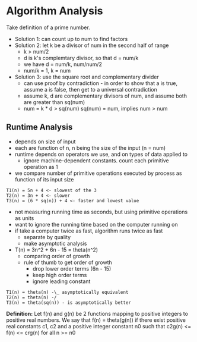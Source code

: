 # Algorithm Analysis

Take definition of a prime number.
- Solution 1: can count up to num to find factors
- Solution 2: let k be a divisor of num in the second half of range
  - k > num/2
  - d is k's complemtary divisor, so that d = num/k
  - we have d = num/k, num/num/2
  - num/k = 1, k = num
- Solution 3: use the square root and complementary divider
  - can use proof by contradiction - in order to show that a is true, assume a is false, then get to a universal contradiction
  - assume k, d are complementary divisors of num, and assume both are greater than sq(num)
  - num = k * d > sq(num) sq(num) = num, implies num > num

## Runtime Analysis
- depends on size of input
- each are function of n, n being the size of the input (n = num)
- runtime depends on operators we use, and on types of data applied to
  - ignore machine-dependent constants. count each primitive operation as 1
- we compare number of primitive operations executed by process as function of its input size

```
T1(n) = 5n + 4 <- slowest of the 3
T2(n) = 3n + 4 <- slower
T3(n) = (6 * sq(n)) + 4 <- faster and lowest value
```

- not measuring running time as seconds, but using primitive operations as units
- want to ignore the running time based on the computer running on
- if take a computer twice as fast, algorithm runs twice as fast
  - separate by quality
  - make asymptotic analysis
- T(n) = 3n^2 + 6n - 15 = theta(n^2)
  - comparing order of growth
  - rule of thumb to get order of growth
    - drop lower order terms (6n - 15)
    - keep high order terms
    - ignore leading constant

```
T1(n) = theta(n) -\_ asymptotically equivalent
T2(n) = theta(n) -/
T3(n) = theta(sq(n)) - is asymptotically better
```

**Definition:**
Let f(n) and g(n) be 2 functions mapping to positive integers to positive real numbers.
We say that f(n) = theta(g(n)) if there exist positive real constants c1, c2 and a positive integer constant n0 such that c2g(n) <= f(n) <= crg(n) for all n >= n0


